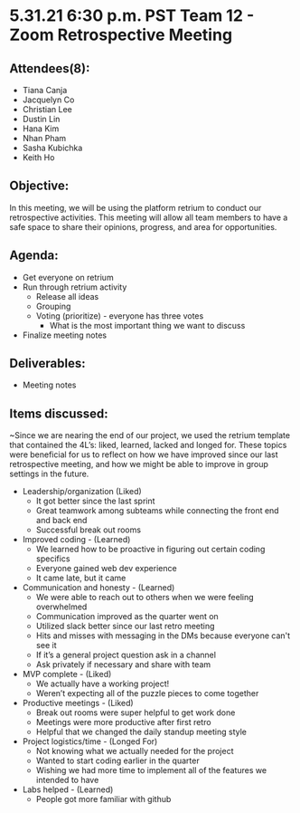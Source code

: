 # 5.31.21 6:30 p.m. PST Team 12 - Zoom Retrospective Meeting
## Attendees(8):
* Tiana Canja
* Jacquelyn Co
* Christian Lee
* Dustin Lin
* Hana Kim
* Nhan Pham 
* Sasha Kubichka
* Keith Ho

## Objective:
In this meeting, we will be using the platform retrium to conduct our retrospective activities. This meeting will allow all team members to have a safe space to share their opinions, progress, and area for opportunities.

## Agenda:
* Get everyone on retrium
* Run through retrium activity
  * Release all ideas
  * Grouping
  * Voting (prioritize) - everyone has three votes
    * What is the most important thing we want to discuss
* Finalize meeting notes

## Deliverables:
* Meeting notes

## Items discussed:
~Since we are nearing the end of our project, we used the retrium template that contained the 4L’s: liked, learned, lacked and longed for. These topics were beneficial for us to reflect on how we have improved since our last retrospective meeting, and how we might be able to improve in group settings in the future.

* Leadership/organization (Liked)
  * It got better since the last sprint
  * Great teamwork among subteams while connecting the front end and back end
  * Successful break out rooms
* Improved coding - (Learned)
  * We learned how to be proactive in figuring out certain coding specifics
  * Everyone gained web dev experience
  * It came late, but it came
* Communication and honesty - (Learned)
  * We were able to reach out to others when we were feeling overwhelmed
  * Communication improved as the quarter went on
  * Utilized slack better since our last retro meeting
  * Hits and misses with messaging in the DMs because everyone can't see it
  * If it’s a general project question ask in a channel
  * Ask privately if necessary and share with team
* MVP complete - (Liked)
  * We actually have a working project!
  * Weren’t expecting all of the puzzle pieces to come together
* Productive meetings - (Liked)
  * Break out rooms were super helpful to get work done
  * Meetings were more productive after first retro
  * Helpful that we changed the daily standup meeting style
* Project logistics/time - (Longed For)
  * Not knowing what we actually needed for the project
  * Wanted to start coding earlier in the quarter
  * Wishing we had more time to implement all of the features we intended to have
* Labs helped - (Learned)
  * People got more familiar with github
